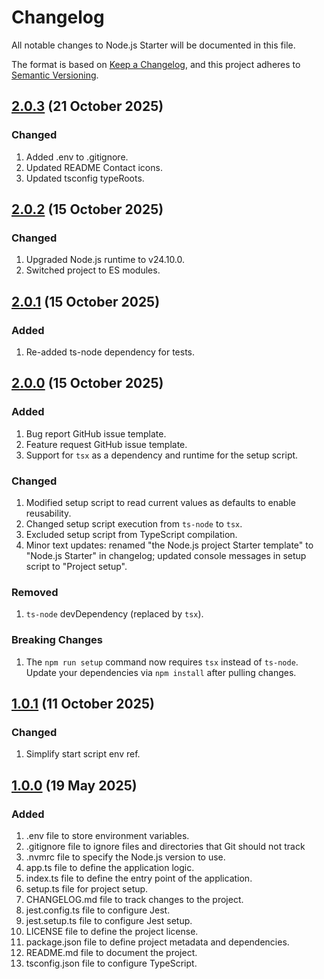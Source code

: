 # Changelog

All notable changes to Node.js Starter will be documented in this file.

The format is based on [Keep a Changelog][Keep a Changelog url], and this project adheres to [Semantic Versioning][Semantic Versioning url].

## [2.0.3] (21 October 2025)

### Changed

1. Added .env to .gitignore.
1. Updated README Contact icons.
1. Updated tsconfig typeRoots.

## [2.0.2] (15 October 2025)

### Changed

1. Upgraded Node.js runtime to v24.10.0.
1. Switched project to ES modules.

## [2.0.1] (15 October 2025)

### Added

1. Re-added ts-node dependency for tests.

## [2.0.0] (15 October 2025)

### Added

1. Bug report GitHub issue template.
1. Feature request GitHub issue template.
1. Support for `tsx` as a dependency and runtime for the setup script.

### Changed

1. Modified setup script to read current values as defaults to enable reusability.
1. Changed setup script execution from `ts-node` to `tsx`.
1. Excluded setup script from TypeScript compilation.
1. Minor text updates: renamed "the Node.js project Starter template" to "Node.js Starter" in changelog; updated console messages in setup script to "Project setup".

### Removed

1. `ts-node` devDependency (replaced by `tsx`).

### Breaking Changes

1. The `npm run setup` command now requires `tsx` instead of `ts-node`. Update your dependencies via `npm install` after pulling changes.

## [1.0.1] (11 October 2025)

### Changed

1. Simplify start script env ref.

## [1.0.0] (19 May 2025)

### Added

1. .env file to store environment variables.
1. .gitignore file to ignore files and directories that Git should not track
1. .nvmrc file to specify the Node.js version to use.
1. app.ts file to define the application logic.
1. index.ts file to define the entry point of the application.
1. setup.ts file for project setup.
1. CHANGELOG.md file to track changes to the project.
1. jest.config.ts file to configure Jest.
1. jest.setup.ts file to configure Jest setup.
1. LICENSE file to define the project license.
1. package.json file to define project metadata and dependencies.
1. README.md file to document the project.
1. tsconfig.json file to configure TypeScript.

<!-- References -->

[Keep a Changelog url]: https://keepachangelog.com/en/1.0.0/
[Semantic Versioning url]: https://semver.org/spec/v2.0.0.html
[2.0.3]: https://github.com/SherpadNdabambi/node-starter/releases/tag/v2.0.3
[2.0.2]: https://github.com/SherpadNdabambi/node-starter/releases/tag/v2.0.2
[2.0.1]: https://github.com/SherpadNdabambi/node-starter/releases/tag/v2.0.1
[2.0.0]: https://github.com/SherpadNdabambi/node-starter/releases/tag/v2.0.0
[1.0.1]: https://github.com/SherpadNdabambi/node-starter/releases/tag/v1.0.1
[1.0.0]: https://github.com/SherpadNdabambi/node-starter/releases/tag/v1.0.0
